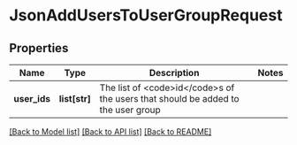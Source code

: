 # JsonAddUsersToUserGroupRequest

## Properties
Name | Type | Description | Notes
------------ | ------------- | ------------- | -------------
**user_ids** | **list[str]** | The list of &lt;code&gt;id&lt;/code&gt;s of the users that should be added to the user group | 

[[Back to Model list]](../README.md#documentation-for-models) [[Back to API list]](../README.md#documentation-for-api-endpoints) [[Back to README]](../README.md)



